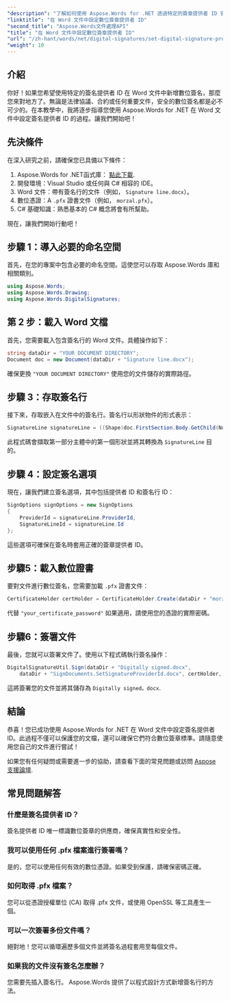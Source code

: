 ```yaml
---
"description": "了解如何使用 Aspose.Words for .NET 透過特定的簽章提供者 ID 安全地將數位簽章新增至您的 Word 文件。"
"linktitle": "在 Word 文件中設定數位簽章提供者 ID"
"second_title": "Aspose.Words文件處理API"
"title": "在 Word 文件中設定數位簽章提供者 ID"
"url": "/zh-hant/words/net/digital-signatures/set-digital-signature-provider-id/"
"weight": 10
---
```


## 介紹

你好！如果您希望使用特定的簽名提供者 ID 在 Word 文件中新增數位簽名，那麼您來對地方了。無論是法律協議、合約或任何重要文件，安全的數位簽名都是必不可少的。在本教學中，我將逐步指導您使用 Aspose.Words for .NET 在 Word 文件中設定簽名提供者 ID 的過程。讓我們開始吧！

## 先決條件

在深入研究之前，請確保您已具備以下條件：

1. Aspose.Words for .NET函式庫： [點此下載](https://releases。aspose.com/words/net/).
2. 開發環境：Visual Studio 或任何與 C# 相容的 IDE。
3. Word 文件：帶有簽名行的文件（例如， `Signature line.docx`）。
4. 數位憑證：A `.pfx` 證書文件（例如， `morzal.pfx`）。
5. C# 基礎知識：熟悉基本的 C# 概念將會有所幫助。

現在，讓我們開始行動吧！

## 步驟 1：導入必要的命名空間

首先，在您的專案中包含必要的命名空間。這使您可以存取 Aspose.Words 庫和相關類別。

```csharp
using Aspose.Words;
using Aspose.Words.Drawing;
using Aspose.Words.DigitalSignatures;
```

## 第 2 步：載入 Word 文檔

首先，您需要載入包含簽名行的 Word 文件。具體操作如下：

```csharp
string dataDir = "YOUR DOCUMENT DIRECTORY";
Document doc = new Document(dataDir + "Signature line.docx");
```

確保更換 `"YOUR DOCUMENT DIRECTORY"` 使用您的文件儲存的實際路徑。

## 步驟 3：存取簽名行

接下來，存取嵌入在文件中的簽名行。簽名行以形狀物件的形式表示：

```csharp
SignatureLine signatureLine = ((Shape)doc.FirstSection.Body.GetChild(NodeType.Shape, 0, true)).SignatureLine;
```

此程式碼會擷取第一部分主體中的第一個形狀並將其轉換為 `SignatureLine` 目的。

## 步驟 4：設定簽名選項

現在，讓我們建立簽名選項，其中包括提供者 ID 和簽名行 ID：

```csharp
SignOptions signOptions = new SignOptions
{
    ProviderId = signatureLine.ProviderId,
    SignatureLineId = signatureLine.Id
};
```

這些選項可確保在簽名時套用正確的簽章提供者 ID。

## 步驟5：載入數位證書

要對文件進行數位簽名，您需要加載 `.pfx` 證書文件：

```csharp
CertificateHolder certHolder = CertificateHolder.Create(dataDir + "morzal.pfx", "your_certificate_password");
```

代替 `"your_certificate_password"` 如果適用，請使用您的憑證的實際密碼。

## 步驟6：簽署文件

最後，您就可以簽署文件了。使用以下程式碼執行簽名操作：

```csharp
DigitalSignatureUtil.Sign(dataDir + "Digitally signed.docx",
    dataDir + "SignDocuments.SetSignatureProviderId.docx", certHolder, signOptions);
```

這將簽署您的文件並將其儲存為 `Digitally signed。docx`.

## 結論

恭喜！您已成功使用 Aspose.Words for .NET 在 Word 文件中設定簽名提供者 ID。此過程不僅可以保護您的文檔，還可以確保它們符合數位簽章標準。請隨意使用您自己的文件進行嘗試！

如果您有任何疑問或需要進一步的協助，請查看下面的常見問題或訪問 [Aspose 支援論壇](https://forum。aspose.com/c/words/8).

## 常見問題解答

### 什麼是簽名提供者 ID？

簽名提供者 ID 唯一標識數位簽章的供應商，確保真實性和安全性。

### 我可以使用任何 .pfx 檔案進行簽署嗎？

是的，您可以使用任何有效的數位憑證。如果受到保護，請確保密碼正確。

### 如何取得 .pfx 檔案？

您可以從憑證授權單位 (CA) 取得 .pfx 文件，或使用 OpenSSL 等工具產生一個。

### 可以一次簽署多份文件嗎？

絕對地！您可以循環遍歷多個文件並將簽名過程套用至每個文件。

### 如果我的文件沒有簽名怎麼辦？

您需要先插入簽名行。 Aspose.Words 提供了以程式設計方式新增簽名行的方法。